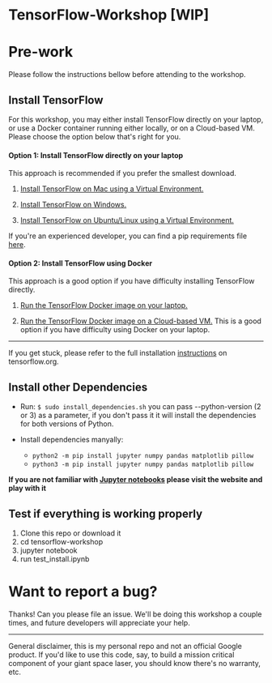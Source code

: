 # TensorFlow-Workshop [WIP]


# Pre-work

Please follow the instructions bellow before attending to the workshop.

## Install TensorFlow

For this workshop, you may either install TensorFlow directly on your laptop, or use a Docker container running either locally, or on a Cloud-based VM. Please choose the option below that's right for you.

#### Option 1: Install TensorFlow directly on your laptop
This approach is recommended if you prefer the smallest download.

1. [Install TensorFlow on Mac using a Virtual Environment.](setup/install-mac.md) 

1. [Install TensorFlow on Windows.](setup/install-win.md)

1. [Install TensorFlow on Ubuntu/Linux using a Virtual Environment.](setup/install-ubuntu.md)

If you're an experienced developer, you can find a pip requirements file [here](setup/requirements.txt).

#### Option 2: Install TensorFlow using Docker

This approach is a good option if you have difficulty installing TensorFlow directly.

1. [Run the TensorFlow Docker image on your laptop.](setup/install-docker.md)

1. [Run the TensorFlow Docker image on a Cloud-based VM.](setup/install-cloud.md) This is a good option if you have difficulty using Docker on your laptop.

---
If you get stuck, please refer to the full installation [instructions](https://www.tensorflow.org/install/) on tensorflow.org.

## Install other Dependencies

* Run: `$ sudo install_dependencies.sh` you can pass --python-version (2 or 3) as a parameter,
if you don't pass it it will install the dependencies for both versions of Python.

* Install dependencies manyally:
	* `python2 -m pip install jupyter numpy pandas matplotlib pillow`
  * `python3 -m pip install jupyter numpy pandas matplotlib pillow`

**If you are not familiar with [Jupyter notebooks](http://jupyter.readthedocs.io/en/latest/index.html) please visit the website and play with it**
   
## Test if everything is working properly

1. Clone this repo or download it
2. cd tensorflow-workshop
3. jupyter notebook
4. run test_install.ipynb

# Want to report a bug?

Thanks! Can you please file an issue. We'll be doing this workshop a couple times, and future developers will appreciate your help.

- - -

General disclaimer, this is my personal repo and not an official Google product. If you'd like to use this code, say, to build a mission critical component of your giant space laser, you should know there's no warranty, etc.
